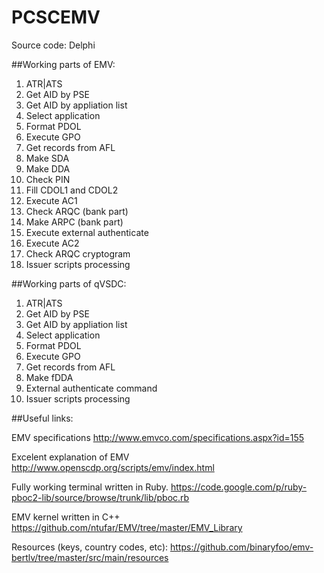 # PCSCEMV
 Source code: Delphi

##Working parts of EMV:
1. ATR|ATS
2. Get AID by PSE
3. Get AID by appliation list
4. Select application
5. Format PDOL
6. Execute GPO
7. Get records from AFL
8. Make SDA
9. Make DDA
10. Check PIN
11. Fill CDOL1 and CDOL2
12. Execute AC1
13. Check ARQC (bank part)
14. Make ARPC (bank part)
15. Execute external authenticate
16. Execute AC2
17. Check ARQC cryptogram
18. Issuer scripts processing

##Working parts of qVSDC:
1. ATR|ATS
2. Get AID by PSE
3. Get AID by appliation list
4. Select application
5. Format PDOL
6. Execute GPO
7. Get records from AFL
8. Make fDDA
9. External authenticate command
10. Issuer scripts processing
 
##Useful links:

EMV specifications
http://www.emvco.com/specifications.aspx?id=155

Excelent explanation of EMV
http://www.openscdp.org/scripts/emv/index.html

Fully working terminal written in Ruby.
https://code.google.com/p/ruby-pboc2-lib/source/browse/trunk/lib/pboc.rb

EMV kernel written in C++
https://github.com/ntufar/EMV/tree/master/EMV_Library

Resources (keys, country codes, etc):
https://github.com/binaryfoo/emv-bertlv/tree/master/src/main/resources


